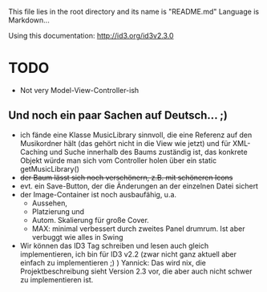 This file lies in the root directory and its name is "README.md"
Language is Markdown...

Using this documentation: http://id3.org/id3v2.3.0

# TODO

* Not very Model-View-Controller-ish
  
## Und noch ein paar Sachen auf Deutsch... ;)
* ich fände eine Klasse MusicLibrary sinnvoll, die eine Referenz auf den Musikordner hält (das gehört nicht in die View wie jetzt) und für XML-Caching und Suche innerhalb des Baums zuständig ist, das konkrete Objekt würde man sich vom Controller holen über ein static getMusicLibrary()
* ~~der Baum lässt sich noch verschönern, z.B. mit schöneren Icons~~
* evt. ein Save-Button, der die Änderungen an der einzelnen Datei sichert
* der Image-Container ist noch ausbaufähig, u.a. 
  * Aussehen, 
  * Platzierung und 
  * Autom. Skalierung für große Cover.
  * MAX: minimal verbessert durch zweites Panel drumrum. Ist aber verbuggt wie alles in Swing
* Wir können das ID3 Tag schreiben und lesen auch gleich implementieren, ich bin für ID3 v2.2 (zwar nicht ganz aktuell aber einfach zu implementieren ;) )
Yannick: Das wird nix, die Projektbeschreibung sieht Version 2.3 vor, die aber auch nicht schwer zu implementieren ist.